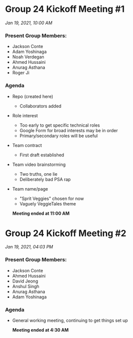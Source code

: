 # Group 24 Kickoff Meeting #1
*Jan 19, 2021, 10:00 AM*

### Present Group Members:
- Jackson Conte
- Adam Yoshinaga
- Noah Verdegan
- Ahmed Hussaini
- Anurag Asthana
- Roger Ji

### Agenda
- Repo (created here)
  - Collaborators added
- Role interest
  - Too early to get specific technical roles
  - Google Form for broad interests may be in order
  - Primary/secondary roles will be useful
- Team contract
  - First draft established
- Team video brainstorming
  - Two truths, one lie
  - Deliberately bad PSA rap
- Team name/page
  - "Sprit Veggies" chosen for now
  - Vaguely VeggieTales theme
  
  **Meeting ended at 11:00 AM**

# Group 24 Kickoff Meeting #2
*Jan 19, 2021, 04:03 PM*

### Present Group Members:
- Jackson Conte
- Ahmed Hussaini
- David Jeong
- Anshul Singh
- Anurag Asthana
- Adam Yoshinaga

### Agenda
- General working meeting, continuing to get things set up

  **Meeting ended at 4:30 AM**
